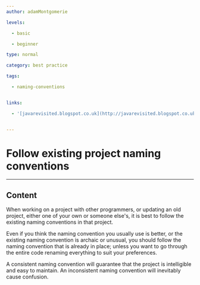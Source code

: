 ```yaml
---
author: adamMontgomerie

levels:

  - basic

  - beginner

type: normal

category: best practice 

tags:

  - naming-conventions


links:

  - '[javarevisited.blogspot.co.uk](http://javarevisited.blogspot.co.uk/2014/10/10-java-best-practices-to-name-variables-methods-classes-packages.html){website}'


---
```


# Follow existing project naming conventions

---
## Content

When working on a project with other programmers, or updating an old project, either one of your own or someone else's, it is best to follow the existing naming conventions in that project. 

Even if you think the naming convention you usually use is better, or the existing naming convention is archaic or unusual, you should follow the naming convention that is already in place; unless you want to go through the entire code renaming everything to suit your preferences.

A consistent naming convention will guarantee that the project is intelligible and easy to maintain. An inconsistent naming convention will inevitably cause confusion.

